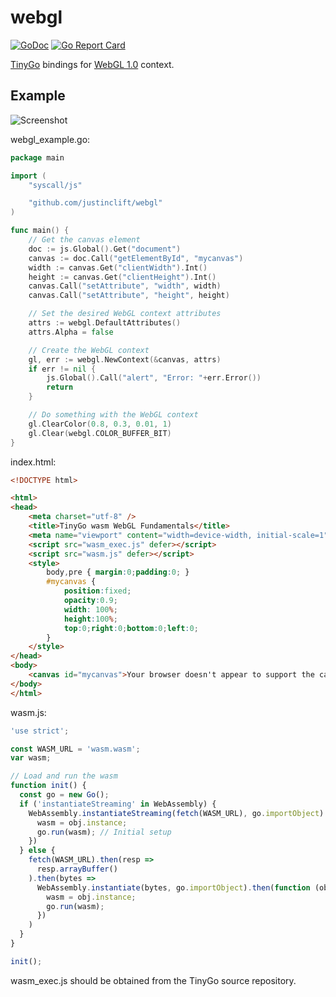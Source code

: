 # webgl

[![GoDoc](https://godoc.org/github.com/justinclift/webgl?status.svg)](https://godoc.org/github.com/justinclift/webgl)
[![Go Report Card](https://goreportcard.com/badge/github.com/justinclift/webgl)](https://goreportcard.com/report/github.com/justinclift/webgl)

[TinyGo](https://github.com/tinygo-org/tinygo) bindings for [WebGL 1.0](https://www.khronos.org/registry/webgl/specs/latest/1.0/) context.

## Example

![Screenshot](https://cloud.githubusercontent.com/assets/1924134/3566022/5d81f2d0-0ae0-11e4-82e4-3cb33b83d8d3.png)

webgl_example.go:

```Go
package main

import (
	"syscall/js"

	"github.com/justinclift/webgl"
)

func main() {
	// Get the canvas element
	doc := js.Global().Get("document")
	canvas := doc.Call("getElementById", "mycanvas")
	width := canvas.Get("clientWidth").Int()
	height := canvas.Get("clientHeight").Int()
	canvas.Call("setAttribute", "width", width)
	canvas.Call("setAttribute", "height", height)

	// Set the desired WebGL context attributes
	attrs := webgl.DefaultAttributes()
	attrs.Alpha = false

	// Create the WebGL context
	gl, err := webgl.NewContext(&canvas, attrs)
	if err != nil {
		js.Global().Call("alert", "Error: "+err.Error())
		return
	}

	// Do something with the WebGL context
	gl.ClearColor(0.8, 0.3, 0.01, 1)
	gl.Clear(webgl.COLOR_BUFFER_BIT)
}
```

index.html:

```html
<!DOCTYPE html>

<html>
<head>
	<meta charset="utf-8" />
	<title>TinyGo wasm WebGL Fundamentals</title>
	<meta name="viewport" content="width=device-width, initial-scale=1" />
	<script src="wasm_exec.js" defer></script>
	<script src="wasm.js" defer></script>
	<style>
		body,pre { margin:0;padding:0; }
		#mycanvas {
			position:fixed;
			opacity:0.9;
			width: 100%;
			height:100%;
			top:0;right:0;bottom:0;left:0;
		}
	</style>
</head>
<body>
	<canvas id="mycanvas">Your browser doesn't appear to support the canvas tag.</canvas>
</body>
</html>

```

wasm.js:

```js
'use strict';

const WASM_URL = 'wasm.wasm';
var wasm;

// Load and run the wasm
function init() {
  const go = new Go();
  if ('instantiateStreaming' in WebAssembly) {
    WebAssembly.instantiateStreaming(fetch(WASM_URL), go.importObject).then(function (obj) {
      wasm = obj.instance;
      go.run(wasm); // Initial setup
    })
  } else {
    fetch(WASM_URL).then(resp =>
      resp.arrayBuffer()
    ).then(bytes =>
      WebAssembly.instantiate(bytes, go.importObject).then(function (obj) {
        wasm = obj.instance;
        go.run(wasm);
      })
    )
  }
}

init();

```

wasm_exec.js should be obtained from the TinyGo source repository.
